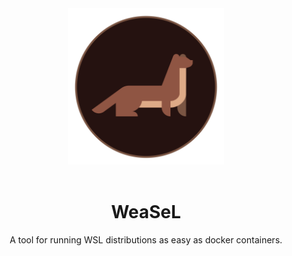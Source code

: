 <div align="center">
  <img src="doc/logo.png" width="250" />
  <br><br>
  
  # WeaSeL
  
  A tool for running WSL distributions as easy as docker containers.
  <br/><br/>

</div>
